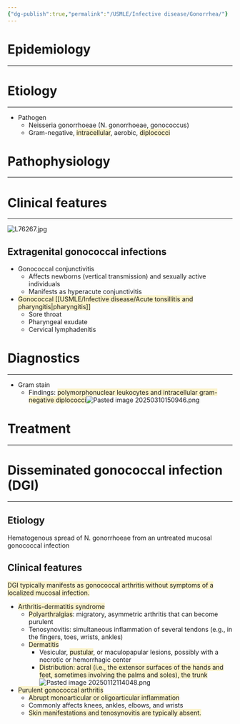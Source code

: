 ```yaml
---
{"dg-publish":true,"permalink":"/USMLE/Infective disease/Gonorrhea/"}
---
```


# Epidemiology
---


# Etiology
---
- Pathogen
	- Neisseria gonorrhoeae (N. gonorrhoeae, gonococcus)
	- Gram-negative, <span style="background:rgba(240, 200, 0, 0.2)">intracellular</span>, aerobic, <span style="background:rgba(240, 200, 0, 0.2)">diplococci</span>

# Pathophysiology
---


# Clinical features
---
![L76267.jpg](/img/user/appendix/L76267.jpg)
## Extragenital gonococcal infections
- Gonococcal conjunctivitis
	- Affects newborns (vertical transmission) and sexually active individuals
	- Manifests as hyperacute conjunctivitis
- <span style="background:rgba(240, 200, 0, 0.2)">Gonococcal [[USMLE/Infective disease/Acute tonsillitis and pharyngitis\|pharyngitis]]</span>
	- Sore throat
	- Pharyngeal exudate
	- Cervical lymphadenitis

# Diagnostics
---
- Gram stain
	- Findings: <span style="background:rgba(240, 200, 0, 0.2)">polymorphonuclear leukocytes and intracellular gram-negative diplococci</span>![Pasted image 20250310150946.png](/img/user/appendix/Pasted%20image%2020250310150946.png)

# Treatment
---


# Disseminated gonococcal infection (DGI)
---
## Etiology
Hematogenous spread of N. gonorrhoeae from an untreated mucosal gonococcal infection
## Clinical features
<span style="background:rgba(240, 200, 0, 0.2)">DGI typically manifests as gonococcal arthritis without symptoms of a localized mucosal infection.</span>
- <span style="background:rgba(240, 200, 0, 0.2)">Arthritis-dermatitis syndrome</span> 
	- <span style="background:rgba(240, 200, 0, 0.2)">Polyarthralgias</span>: migratory, asymmetric arthritis that can become purulent 
	- Tenosynovitis: simultaneous inflammation of several tendons (e.g., in the fingers, toes, wrists, ankles) 
	- <span style="background:rgba(240, 200, 0, 0.2)">Dermatitis</span>
		- Vesicular, <span style="background:rgba(240, 200, 0, 0.2)">pustular</span>, or maculopapular lesions, possibly with a necrotic or hemorrhagic center 
		- <span style="background:rgba(240, 200, 0, 0.2)">Distribution: acral (i.e., the extensor surfaces of the hands and feet, sometimes involving the palms and soles), the trunk</span>![Pasted image 20250112114048.png](/img/user/appendix/Pasted%20image%2020250112114048.png)
- <span style="background:rgba(240, 200, 0, 0.2)">Purulent gonococcal arthritis</span>
	- <span style="background:rgba(240, 200, 0, 0.2)">Abrupt monoarticular or oligoarticular inflammation</span>
	- Commonly affects knees, ankles, elbows, and wrists 
	- <span style="background:rgba(240, 200, 0, 0.2)">Skin manifestations and tenosynovitis are typically absent.</span> 
